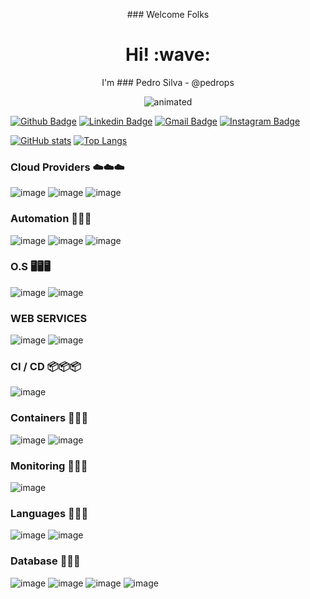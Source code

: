 <p align='center'>
  ### Welcome Folks
</p>
<h1 align='center'> Hi! :wave:</h1>

<p align='center'>
I'm ### Pedro Silva - @pedrops
</p>

<p align="center">
  <img src="https://github.com/itpedrops/PedrOps/blob/main/images/kubernetes-testing2.gif" alt="animated" />
</p>

[![Github Badge](https://img.shields.io/badge/-Github-000?style=flat-square&logo=Github&logoColor=white&link=https://github.com/renatoruis)](https://github.com/renatoruis)
[![Linkedin Badge](https://img.shields.io/badge/-LinkedIn-blue?style=flat-square&logo=Linkedin&logoColor=white&link=https://www.linkedin.com/in/pedrops-it/)](https://www.linkedin.com/in/pedrops-it/)
[![Gmail Badge](https://img.shields.io/badge/-Gmail-c14438?style=flat-square&logo=Gmail&logoColor=white&link=mailto:it.pedrops@gmail.com)](mailto:it.pedrops@gmail.com)
[![Instagram Badge](https://img.shields.io/badge/Instagram-E4405F?style=for-the-badge&logo=instagram&logoColor=white)](https://www.instagram.com/pedr0pss)


[![GitHub stats](https://github-readme-stats.vercel.app/api?username=itpedrops&show_icons=true&theme=radical)](https://github.com/itpedrops/github-readme-stats)
[![Top Langs](https://github-readme-stats.vercel.app/api/top-langs/?username=itpedrops&langs_count=3&theme=radical)](https://github.com/itpedrops/github-readme-stats)
### Cloud Providers ☁️☁️☁️
![image](https://img.shields.io/badge/Amazon_AWS-232F3E?style=for-the-badge&logo=amazon-aws&logoColor=white)
![image](https://img.shields.io/badge/Google_Cloud-4285F4?style=for-the-badge&logo=google-cloud&logoColor=white)
![image](https://img.shields.io/badge/Microsoft_Azure-0089D6?style=for-the-badge&logo=microsoft-azure&logoColor=white)

### Automation 🔧🔧🔧
![image](https://img.shields.io/badge/Ansible-000000?style=for-the-badge&logo=Ansible&logoColor=white)
![image](https://img.shields.io/badge/Terraform-7B42BC?style=for-the-badge&logo=terraform&logoColor=white)
![image](https://img.shields.io/badge/OpenStack-EA2046?style=for-the-badge&logo=openstack&logoColor=white)

### O.S  🖥️🖥️🖥️
![image](https://img.shields.io/badge/Linux-E34F26?style=for-the-badge&logo=linux&logoColor=black)
![image](https://img.shields.io/badge/Windows-017AD7?style=for-the-badge&logo=windows&logoColor=white)

### WEB SERVICES
![image](https://img.shields.io/badge/Apache-CA2136?style=for-the-badge&logo=apache&logoColor=white)
![image](https://img.shields.io/badge/Nginx-009639?style=for-the-badge&logo=nginx&logoColor=white)

### CI / CD 📦📦📦
![image](https://img.shields.io/badge/Jenkins-D33833?style=for-the-badge&logo=jenkins&logoColor=white)

### Containers 🚢🚢🚢
![image](https://img.shields.io/badge/Docker-2496ED?style=for-the-badge&logo=docker&logoColor=white)
![image](https://img.shields.io/badge/Kubernetes-326DE6?style=for-the-badge&logo=kubernetes&logoColor=white)


### Monitoring 🔔🔔🔔
![image](https://img.shields.io/badge/Prometheus-E6522C?style=for-the-badge&logo=prometheus&logoColor=white)


### Languages 🌱🌱🌱
![image](https://img.shields.io/badge/Go-00ADD8?style=for-the-badge&logo=go&logoColor=white)
![image](https://img.shields.io/badge/Shell_Script-121011?style=for-the-badge&logo=gnu-bash&logoColor=white)


### Database 💾💾💾
![image](https://img.shields.io/badge/MySQL-00000F?style=for-the-badge&logo=mysql&logoColor=white)
![image](https://img.shields.io/badge/MariaDB-01529E?style=for-the-badge&logo=mariadb&logoColor=white)
![image](https://img.shields.io/badge/PostgreSQL-316192?style=for-the-badge&logo=postgresql&logoColor=white)
![image](https://img.shields.io/badge/Redis-D9281A?style=for-the-badge&logo=redis&logoColor=white)

